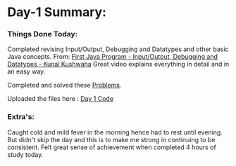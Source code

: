 

# Day-1 Summary: 

### Things Done Today:
Completed revising Input/Output, Debugging and Datatypes and other basic Java concepts.
From: [First Java Program - Input/Output, Debugging and Datatypes - Kunal Kushwaha](http://www.youtube.com/watch?v=TAtrPoaJ7gc&list=PL9gnSGHSqcnr_DxHsP7AW9ftq0AtAyYqJ&index=4&ab_channel=KunalKushwaha "First Java Program - Input/Output, Debugging and Datatypes - Kunal Kushwaha")
Great video explains everything in detail and in an easy way.

Completed and solved these [Problems](http://github.com/kunal-kushwaha/DSA-Bootcamp-Java/blob/main/assignments/02-first-java.md "Problems").

Uploaded the files here : [Day 1 Code](/Code/Day1/)



### Extra's:

Caught cold and mild fever in the morning hence had to rest until evening.
But didn't skip the day and this is to make me strong in continuing to be consistent. Felt great sense of achievement when completed 4 hours of study today.

 
